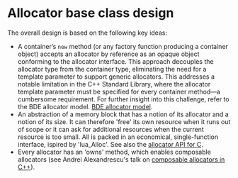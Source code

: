 # Allocator base class design
The overall design is based on the following key ideas:
* A container’s `new` method (or any factory function producing a container object) accepts an allocator by reference as an opaque object conforming to the allocator interface. This approach decouples the allocator type from the container type, eliminating the need for a template parameter to support generic allocators. This addresses a notable limitation in the C++ Standard Library, where the allocator template parameter must be specified for every container method—a cumbersome requirement. For further insight into this challenge, refer to the BDE allocator model. [BDE allocator model](https://github.com/bloomberg/bde/wiki/BDE-Allocator-Model).
* An abstraction of a memory block that has a notion of its allocator and a notion of its size. It can therefore 'free' its own resource when it runs out of scope or it can ask for additional resources when the current resource is too small. All is packed in an economical, single-function interface, ispired by 'lua_Alloc'. See also the [allocator API for C](https://nullprogram.com/blog/2023/12/17/).
* Every allocator has an 'owns' method, which enables composable allocators (see Andrei Alexandrescu's talk on [composable allocators in C++](https://www.youtube.com/watch?v=LIb3L4vKZ7U&t=21s)).